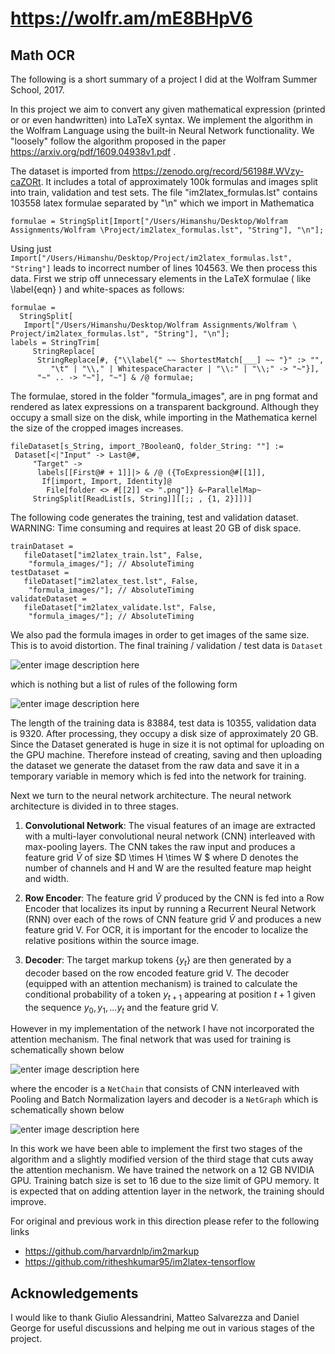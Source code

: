 # https://wolfr.am/mE8BHpV6

## Math OCR 

The following is a short summary of a project I did at the Wolfram Summer School, 2017.

In this project we aim to convert any given mathematical expression (printed or or even handwritten) into LaTeX syntax. We implement the algorithm in the Wolfram Language using the built-in Neural Network functionality. We "loosely" follow the algorithm proposed in the paper https://arxiv.org/pdf/1609.04938v1.pdf . 

The dataset is imported from https://zenodo.org/record/56198#.WVzy-caZORt. It includes a total of approximately 100k formulas and images split into train, validation and test sets. The file "im2latex_formulas.lst" contains 103558 latex formulae separated by "\n" which we import in Mathematica 

    formulae = StringSplit[Import["/Users/Himanshu/Desktop/Wolfram Assignments/Wolfram \Project/im2latex_formulas.lst", "String"], "\n"];

Using just `Import["/Users/Himanshu/Desktop/Project/im2latex_formulas.lst", "String"]` leads to incorrect number of lines 104563. 
We then process this data. First we strip off unnecessary elements in the LaTeX formulae ( like \label{eqn} ) and white-spaces as follows: 

    formulae = 
      StringSplit[
       Import["/Users/Himanshu/Desktop/Wolfram Assignments/Wolfram \
    Project/im2latex_formulas.lst", "String"], "\n"];
    labels = StringTrim[
         StringReplace[
          StringReplace[#, {"\\label{" ~~ ShortestMatch[___] ~~ "}" :> "",
             "\t" | "\\," | WhitespaceCharacter | "\\:" | "\\;" -> "~"}], 
          "~" .. -> "~"], "~"] & /@ formulae;

The formulae, stored in the folder "formula_images", are in png format and rendered as latex expressions on a transparent background. Although they occupy a small size on the disk, while importing in the Mathematica kernel the size of the cropped images increases. 

    fileDataset[s_String, import_?BooleanQ, folder_String: ""] := 
     Dataset[<|"Input" -> Last@#, 
         "Target" -> 
          labels[[First@# + 1]]|> & /@ ({ToExpression@#[[1]], 
           If[import, Import, Identity]@
            File[folder <> #[[2]] <> ".png"]} &~ParallelMap~
         StringSplit[ReadList[s, String]][[;; , {1, 2}]])]

The following code generates the training, test and validation dataset. WARNING: Time consuming and requires at least 20 GB of disk space.

    trainDataset = 
       fileDataset["im2latex_train.lst", False, 
        "formula_images/"]; // AbsoluteTiming
    testDataset = 
       fileDataset["im2latex_test.lst", False, 
        "formula_images/"]; // AbsoluteTiming
    validateDataset = 
       fileDataset["im2latex_validate.lst", False, 
        "formula_images/"]; // AbsoluteTiming

We also pad the formula images in order to get images of the same size. This is to avoid distortion. The final training / validation / test data is `Dataset` 

![enter image description here][1]

which is nothing but a list of rules of the following form

![enter image description here][2]

The length of the training data is 83884, test data is 10355, validation data is 9320. After processing, they occupy a disk size of approximately 20 GB. Since the Dataset generated is huge in size it is not optimal for uploading on the GPU machine. Therefore instead of creating, saving and then uploading the dataset we generate the dataset from the raw data and save it in a temporary variable in memory which is fed into the network for training. 

Next we turn to the neural network architecture. The neural network architecture is divided in to three stages.

1. **Convolutional Network**:  The visual features of an image are extracted with a multi-layer convolutional neural network (CNN) interleaved with max-pooling layers. The CNN takes the raw input and produces a feature grid $\tilde{V}$ of size $D \times H \times W $ where D denotes the number of channels and H and W are the resulted feature map height and width.

2. **Row Encoder**: The feature grid $\tilde{V}$ produced by the CNN is fed into a Row Encoder that localizes its input by running a Recurrent Neural Network (RNN) over each of the rows of CNN feature grid $\tilde{V}$ and produces a new feature grid V. For OCR, it is important for the encoder to localize the relative positions within the source image.

3.  **Decoder**: The target markup tokens  {$y_t$} are then generated by a decoder based on the row encoded feature grid V. The decoder (equipped with an attention mechanism) is trained to calculate the conditional probability of a token $y_{t+1}$ appearing at position $t+1$ given the sequence ${y_0,y_1,...y_t }$ and the feature grid V.

However in my implementation of the network I have not incorporated the attention mechanism. The final network that was used for training is schematically shown below

![enter image description here][3]

where the encoder is a `NetChain` that consists of CNN interleaved with Pooling and Batch Normalization layers and decoder is a `NetGraph` which is schematically shown below

![enter image description here][4] 

In this work we have been able to implement the first two stages of the algorithm and a slightly modified version of the third stage that cuts away the attention mechanism. We have trained the network on a 12 GB NVIDIA GPU. Training batch size is set to 16 due to the size limit of GPU memory. It is expected that on adding attention layer in the network, the training should improve.

For original and previous work in this direction please refer to the following links

 - https://github.com/harvardnlp/im2markup
 - https://github.com/ritheshkumar95/im2latex-tensorflow

## Acknowledgements ##

I would like to thank Giulio Alessandrini, Matteo Salvarezza and Daniel George for useful discussions and helping me out in various stages of the project.

  [1]: http://community.wolfram.com//c/portal/getImageAttachment?filename=ScreenShot2017-07-05at3.47.49PM.png&userId=1123238
  [2]: http://community.wolfram.com//c/portal/getImageAttachment?filename=ScreenShot2017-07-05at3.48.08PM.png&userId=1123238
  [3]: http://community.wolfram.com//c/portal/getImageAttachment?filename=ScreenShot2017-07-05at4.45.12PM.png&userId=1123238
  [4]: http://community.wolfram.com//c/portal/getImageAttachment?filename=ScreenShot2017-07-05at4.52.36PM.png&userId=1123238
